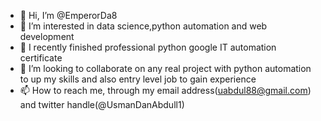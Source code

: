 - 👋 Hi, I’m @EmperorDa8
- 👀 I’m interested in data science,python automation and web development
- 🌱 I recently finished professional python google IT automation certificate
- 💞️ I’m looking to collaborate on any real project with python automation to up my skills and also entry level job to gain experience
- 📫 How to reach me, through my email address(uabdul88@gmail.com) and twitter handle(@UsmanDanAbdull1)

<!---
EmperorDa8/EmperorDa8 is a ✨ special ✨ repository because its `README.md` (this file) appears on your GitHub profile.
You can click the Preview link to take a look at your changes.
--->

